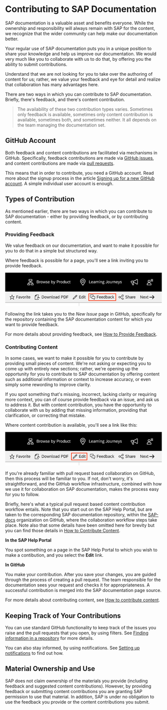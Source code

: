 # Contributing to SAP Documentation

SAP documentation is a valuable asset and benefits everyone. While the ownership and responsibility will always remain with SAP for the content, we recognize that the wider community can help make our documentation better.

Your regular use of SAP documentation puts you in a unique position to share your knowledge and help us improve our documentation. We would very much like you to collaborate with us to do that, by offering you the ability to submit contributions.

Understand that we are not looking for you to take over the authoring of content for us; rather, we value your feedback and eye for detail and realize that collaboration has many advantages here.

There are two ways in which you can contribute to SAP documentation. Briefly, there's feedback, and there's content contribution.

> The availability of these two contribution types varies. Sometimes only feedback is available, sometimes only content contribution is available, sometimes both, and sometimes neither. It all depends on the team managing the documentation set.

## GitHub Account

Both feedback and content contributions are facilitated via mechanisms in GitHub. Specifically, feedback contributions are made via [GitHub issues][github-issues], and content contributions are made via [pull requests][github-pull-requests].

This means that in order to contribute, you need a GitHub account. Read more about the signup process in the article [Signing up for a new GitHub account][github-signup]. A simple individual user account is enough.

## Types of Contribution

As mentioned earlier, there are two ways in which you can contribute to SAP documentation - either by providing feedback, or by contributing content.

### Providing Feedback

We value feedback on our documentation, and want to make it possible for you to do that in a simple but structured way.

Where feedback is possible for a page, you'll see a link inviting you to provide feedback.

![Feedback link](assets/feedback-link.png)

Following the link takes you to the *New Issue* page in GitHub, specifically for the repository containing the SAP documentation content for which you want to provide feedback.

For more details about providing feedback, see [How to Provide Feedback](feedback.md).

### Contributing Content

In some cases, we want to make it possible for you to contribute by providing small pieces of content. We're not asking or expecting you to come up with entirely new sections; rather, we're opening up the opportunity for you to contribute to SAP documentation by offering content such as additional information or context to increase accuracy, or even simply some rewording to improve clarity.

If you spot something that's missing, incorrect, lacking clarity or requiring more context, you can of course provide feedback via an issue, and ask us to address it. But with content contribution, you have the opportunity to collaborate with us by adding that missing information, providing that clarification, or correcting that mistake.

Where content contribution is available, you'll see a link like this:

![Content contribution link](assets/content-contribution-link.png)

If you're already familiar with pull request based collaboration on GitHub, then this process will be familiar to you. If not, don't worry, it's straightforward, and the GitHub workflow infrastructure, combined with how we use it for collaboration on SAP documentation, makes the process easy for you to follow.

Briefly, here's what a typical pull request based content contribution workflow entails. Note that you start out on the SAP Help Portal, but are taken to the corresponding SAP documentation repository, within the [SAP-docs][sap-docs-org] organization on GitHub, where the collaboration workflow steps take place. Note also that some details have been omitted here for brevity but you can find those details in [How to Contribute Content](content-contribution/README.md).

**In the SAP Help Portal**

You spot something on a page in the SAP Help Portal to which you wish to make a contibution, and you select the **Edit** link.

**In GitHub**

You make your contribution. After you save your changes, you are guided through the process of creating a pull request. The team responsible for the documentation sees your request and checks it for appropriateness. A successful contribution is merged into the SAP documentation page source.

For more details about contributing content, see [How to contribute content](content-contribution/README.md).


## Keeping Track of Your Contributions

You can use standard GitHub functionality to keep track of the issues you raise and the pull requests that you open, by using filters. See [Finding information in a repository](https://docs.github.com/en/github/managing-your-work-on-github/finding-information-in-a-repository) for more details.

You can also stay informed, by using notifications. See [Setting up notifications](https://docs.github.com/en/github/managing-subscriptions-and-notifications-on-github/setting-up-notifications) to find out how.

## Material Ownership and Use

SAP does not claim ownership of the materials you provide (including feedback and suggested content contributions). However, by providing feedback or submitting content contributions you are granting SAP permission to use that material. In addition, SAP is under no obligation to use the feedback you provide or the content contributions you submit.

[github-issues]: https://guides.github.com/features/issues/
[github-pull-requests]: https://docs.github.com/en/github/collaborating-with-issues-and-pull-requests/about-pull-requests
[github-signup]: https://docs.github.com/en/github/getting-started-with-github/signing-up-for-a-new-github-account
[sap-docs-org]: https://github.com/SAP-docs/

